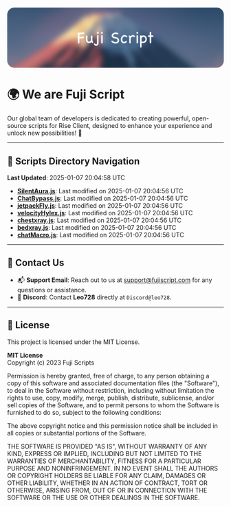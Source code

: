 ![Banner](.github/b.webp)

# 🌍 **We are Fuji Script**

Our global team of developers is dedicated to creating powerful, open-source scripts for Rise Client, designed to enhance your experience and unlock new possibilities! 🌟

---
<!-- SCRIPTS_NAVIGATION_START -->
## 📂 **Scripts Directory Navigation**

**Last Updated**: 2025-01-07 20:04:58 UTC

- **[SilentAura.js](scripts/SilentAura.js)**: Last modified on 2025-01-07 20:04:56 UTC
- **[ChatBypass.js](scripts/ChatBypass.js)**: Last modified on 2025-01-07 20:04:56 UTC
- **[jetpackFly.js](scripts/jetpackFly.js)**: Last modified on 2025-01-07 20:04:56 UTC
- **[velocityHylex.js](scripts/velocityHylex.js)**: Last modified on 2025-01-07 20:04:56 UTC
- **[chestxray.js](scripts/chestxray.js)**: Last modified on 2025-01-07 20:04:56 UTC
- **[bedxray.js](scripts/bedxray.js)**: Last modified on 2025-01-07 20:04:56 UTC
- **[chatMacro.js](scripts/chatMacro.js)**: Last modified on 2025-01-07 20:04:56 UTC

<!-- SCRIPTS_NAVIGATION_END -->

---

## 💬 **Contact Us**  
- 📬 **Support Email**: Reach out to us at [support@fujiscript.com](mailto:support@fujiscript.com) for any questions or assistance.  
- 💬 **Discord**: Contact **Leo728** directly at `Discord@leo728`.

---

## 📜 **License**

This project is licensed under the MIT License.  

**MIT License**  
Copyright (c) 2023 Fuji Scripts  

Permission is hereby granted, free of charge, to any person obtaining a copy of this software and associated documentation files (the "Software"), to deal in the Software without restriction, including without limitation the rights to use, copy, modify, merge, publish, distribute, sublicense, and/or sell copies of the Software, and to permit persons to whom the Software is furnished to do so, subject to the following conditions:  

The above copyright notice and this permission notice shall be included in all copies or substantial portions of the Software.  

THE SOFTWARE IS PROVIDED "AS IS", WITHOUT WARRANTY OF ANY KIND, EXPRESS OR IMPLIED, INCLUDING BUT NOT LIMITED TO THE WARRANTIES OF MERCHANTABILITY, FITNESS FOR A PARTICULAR PURPOSE AND NONINFRINGEMENT. IN NO EVENT SHALL THE AUTHORS OR COPYRIGHT HOLDERS BE LIABLE FOR ANY CLAIM, DAMAGES OR OTHER LIABILITY, WHETHER IN AN ACTION OF CONTRACT, TORT OR OTHERWISE, ARISING FROM, OUT OF OR IN CONNECTION WITH THE SOFTWARE OR THE USE OR OTHER DEALINGS IN THE SOFTWARE.  
